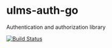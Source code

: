 # ulms-auth-go
Authentication and authorization library

[![Build Status](https://travis-ci.com/netology-group/ulms-auth-go.svg?branch=master)](https://travis-ci.com/netology-group/ulms-auth-go)
